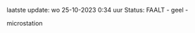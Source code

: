 laatste update: 
wo 25-10-2023  0:34   uur 
Status: FAALT - geel - 
<div class="service Y">microstation</div>
